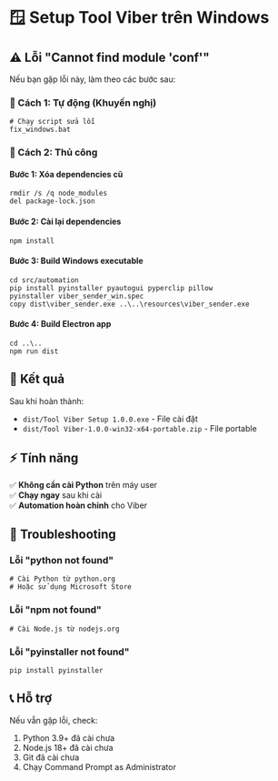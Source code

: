 # 🪟 Setup Tool Viber trên Windows

## ⚠️ Lỗi "Cannot find module 'conf'" 

Nếu bạn gặp lỗi này, làm theo các bước sau:

### 🔧 Cách 1: Tự động (Khuyến nghị)
```batch
# Chạy script sửa lỗi
fix_windows.bat
```

### 🔧 Cách 2: Thủ công

#### Bước 1: Xóa dependencies cũ
```batch
rmdir /s /q node_modules
del package-lock.json
```

#### Bước 2: Cài lại dependencies
```batch
npm install
```

#### Bước 3: Build Windows executable
```batch
cd src/automation
pip install pyinstaller pyautogui pyperclip pillow
pyinstaller viber_sender_win.spec
copy dist\viber_sender.exe ..\..\resources\viber_sender.exe
```

#### Bước 4: Build Electron app
```batch
cd ..\..
npm run dist
```

## 🎯 Kết quả

Sau khi hoàn thành:
- `dist/Tool Viber Setup 1.0.0.exe` - File cài đặt
- `dist/Tool Viber-1.0.0-win32-x64-portable.zip` - File portable

## ⚡ Tính năng

✅ **Không cần cài Python** trên máy user  
✅ **Chạy ngay** sau khi cài  
✅ **Automation hoàn chỉnh** cho Viber  

## 🚨 Troubleshooting

### Lỗi "python not found"
```batch
# Cài Python từ python.org
# Hoặc sử dụng Microsoft Store
```

### Lỗi "npm not found"  
```batch
# Cài Node.js từ nodejs.org
```

### Lỗi "pyinstaller not found"
```batch
pip install pyinstaller
```

## 📞 Hỗ trợ

Nếu vẫn gặp lỗi, check:
1. Python 3.9+ đã cài chưa
2. Node.js 18+ đã cài chưa  
3. Git đã cài chưa
4. Chạy Command Prompt as Administrator 